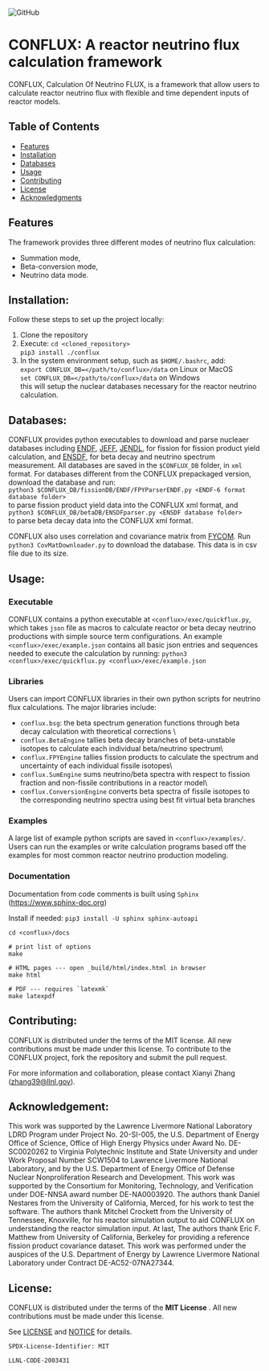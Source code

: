 ![GitHub](https://img.shields.io/github/license/CNFLUX/conflux)

CONFLUX: A reactor neutrino flux calculation framework
======================================================
CONFLUX, Calculation Of Neutrino FLUX, is a framework that allow users to
calculate reactor neutrino flux with flexible and time dependent inputs of
reactor models. 

## Table of Contents
- [Features](#features)
- [Installation](#installation)
- [Databases](#database)
- [Usage](#usage)
- [Contributing](#contributing)
- [License](#license)
- [Acknowledgments](#acknowledgments)

## Features
The framework provides three different modes of neutrino flux
calculation:
- Summation mode,
- Beta-conversion mode,
- Neutrino data mode.
  
## Installation:
Follow these steps to set up the project locally:
1. Clone the repository
2. Execute:
`cd <cloned_repository>`\
`pip3 install ./conflux`
4. In the system environment setup, such as `$HOME/.bashrc`, add:\
`export CONFLUX_DB=</path/to/conflux>/data` on Linux or MacOS\
`set CONFLUX_DB=</path/to/conflux>/data` on Windows\
this will setup the nuclear databases necessary for the reactor neutrino calculation.

## Databases:
CONFLUX provides python executables to download and parse nucleaer databases including 
[ENDF](https://www.nndc.bnl.gov/endf-releases/?version=B-VIII.1), 
[JEFF](https://www.oecd-nea.org/dbdata/jeff/jeff33/index.html), 
[JENDL](https://wwwndc.jaea.go.jp/jendl/jendl.html),
for fission for fission product yield calculation, and
[ENSDF](https://www.nndc.bnl.gov/ensdfarchivals/),
for beta decay and neutrino spectrum measurement.
All databases are saved in the `$CONFLUX_DB` folder, in `xml` format. For databases different from the CONFLUX prepackaged version, download the database and run:\
`python3 $CONFLUX_DB/fissionDB/ENDF/FPYParserENDF.py <ENDF-6 format database folder>`\
to parse fission product yield data into the CONFLUX xml format, and\
`python3 $CONFLUX_DB/betaDB/ENSDFparser.py <ENSDF database folder>`\
to parse beta decay data into the CONFLUX xml format.

CONFLUX also uses correlation and covariance matrix from [FYCOM](https://nucleardata.berkeley.edu/FYCoM/). Run\
`python3 CovMatDownloader.py` to download the database. This data is in csv file due to its size.

##  Usage:

### Executable

CONFLUX contains a python executable at `<conflux>/exec/quickflux.py`, which takes `json` file as macros to calculate reactor or beta decay neutrino productions with simple source term configurations. An example `<conflux>/exec/example.json` contains all basic json entries and sequences needed to execute the calculation by running:
`python3 <conflux>/exec/quickflux.py <conflux>/exec/example.json`

### Libraries

Users can import CONFLUX libraries in their own python scripts for neutrino flux calculations. The major libraries include:
- `conflux.bsg`: the beta spectrum generation functions through beta decay calculation with theoretical corrections \
- `conflux.BetaEngine` tallies beta decay branches of beta-unstable isotopes to calculate each individual beta/neutrino spectrum\
- `conflux.FPYEngine` tallies fission products to calculate the spectrum and uncertainty of each individual fissile isotopes\
- `conflux.SumEngine` sums neutrino/beta spectra with respect to fission fraction and non-fissile contributions in a reactor model\
- `conflux.ConversionEngine` converts beta spectra of fissile isotopes to the corresponding neutrino spectra using best fit virtual beta branches
 
### Examples

A large list of example python scripts are saved in `<conflux>/examples/`. Users can run the examples or write calculation programs based off the examples for most common reactor neutrino production modeling. 

### Documentation

Documentation from code comments is built using `Sphinx` (https://www.sphinx-doc.org)

Install if needed: `pip3 install -U sphinx sphinx-autoapi`

```
cd <conflux>/docs

# print list of options
make

# HTML pages --- open _build/html/index.html in browser
make html

# PDF --- requires `latexmk`
make latexpdf
```

## Contributing:

CONFLUX is distributed under the terms of the MIT license. All new contributions must be made under this license.
To contribute to the CONFLUX project, fork the repository and submit the pull request. 

For more information and collaboration, please contact Xianyi Zhang (zhang39@llnl.gov).

## Acknowledgement:

This work was supported by the Lawrence Livermore National Laboratory LDRD Program under Project No. 20-SI-005, the U.S. Department of Energy Office of Science, Office of High Energy Physics under Award No. DE-SC0020262 to Virginia Polytechnic Institute and State University and under Work Proposal Number SCW1504 to Lawrence Livermore National Laboratory, and by the U.S. Department of Energy Office of Defense Nuclear Nonproliferation Research and Development.  This work was supported by the Consortium for Monitoring, Technology, and Verification under DOE-NNSA award number DE-NA0003920. The authors thank Daniel Nestares from the University of California, Merced, for his work to test the software. The authors thank Mitchel Crockett from the University of Tennessee, Knoxville, for his reactor simulation output to aid CONFLUX on understanding the reactor simulation input. At last, The authors thank Eric F. Matthew from University of California, Berkeley for providing a reference fission product covariance dataset. This work was performed under the auspices of the U.S. Department of Energy by Lawrence Livermore National Laboratory under Contract DE-AC52-07NA27344. 

## License:

CONFLUX is distributed under the terms of the **MIT License** . All new contributions must be made under this license.

See [LICENSE](https://github.com/CNFLUX/conflux/LICENSE) and [NOTICE](https://github.com/CNFLUX/conflux/conflux/NOTICE) for details.

`SPDX-License-Identifier: MIT`

``LLNL-CODE-2003431``


